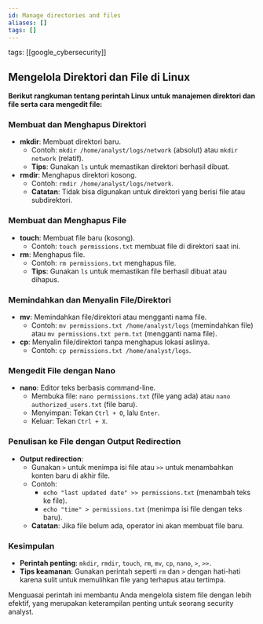 ```yaml
---
id: Manage directories and files
aliases: []
tags: []
---
```


tags: [[google_cybersecurity]]

## Mengelola Direktori dan File di Linux

**Berikut rangkuman tentang perintah Linux untuk manajemen direktori dan file serta cara mengedit file:**

### Membuat dan Menghapus Direktori

- **mkdir**: Membuat direktori baru.
  - Contoh: `mkdir /home/analyst/logs/network` (absolut) atau `mkdir network` (relatif).
  - **Tips**: Gunakan `ls` untuk memastikan direktori berhasil dibuat.
- **rmdir**: Menghapus direktori kosong.
  - Contoh: `rmdir /home/analyst/logs/network`.
  - **Catatan**: Tidak bisa digunakan untuk direktori yang berisi file atau subdirektori.

### Membuat dan Menghapus File

- **touch**: Membuat file baru (kosong).
  - Contoh: `touch permissions.txt` membuat file di direktori saat ini.
- **rm**: Menghapus file.
  - Contoh: `rm permissions.txt` menghapus file.
  - **Tips**: Gunakan `ls` untuk memastikan file berhasil dibuat atau dihapus.

### Memindahkan dan Menyalin File/Direktori

- **mv**: Memindahkan file/direktori atau mengganti nama file.
  - Contoh: `mv permissions.txt /home/analyst/logs` (memindahkan file) atau `mv permissions.txt perm.txt` (mengganti nama file).
- **cp**: Menyalin file/direktori tanpa menghapus lokasi aslinya.
  - Contoh: `cp permissions.txt /home/analyst/logs`.

### Mengedit File dengan Nano

- **nano**: Editor teks berbasis command-line.
  - Membuka file: `nano permissions.txt` (file yang ada) atau `nano authorized_users.txt` (file baru).
  - Menyimpan: Tekan `Ctrl + O`, lalu `Enter`.
  - Keluar: Tekan `Ctrl + X`.

### Penulisan ke File dengan Output Redirection

- **Output redirection**:
  - Gunakan `>` untuk menimpa isi file atau `>>` untuk menambahkan konten baru di akhir file.
  - Contoh:
    - `echo "last updated date" >> permissions.txt` (menambah teks ke file).
    - `echo "time" > permissions.txt` (menimpa isi file dengan teks baru).
  - **Catatan**: Jika file belum ada, operator ini akan membuat file baru.

### Kesimpulan

- **Perintah penting**: `mkdir`, `rmdir`, `touch`, `rm`, `mv`, `cp`, `nano`, `>`, `>>`.
- **Tips keamanan**: Gunakan perintah seperti `rm` dan `>` dengan hati-hati karena sulit untuk memulihkan file yang terhapus atau tertimpa.

Menguasai perintah ini membantu Anda mengelola sistem file dengan lebih efektif, yang merupakan keterampilan penting untuk seorang security analyst.
